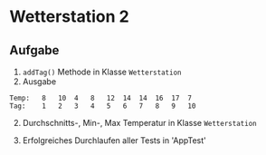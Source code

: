 # Wetterstation 2

## Aufgabe

1. `addTag()` Methode in Klasse `Wetterstation`
1. Ausgabe

```
Temp:   8   10  4   8   12  14  14  16  17  7
Tag:    1   2   3   4   5   6   7   8   9   10
```

2. Durchschnitts-, Min-, Max Temperatur in Klasse `Wetterstation`

3. Erfolgreiches Durchlaufen aller Tests in 'AppTest'
